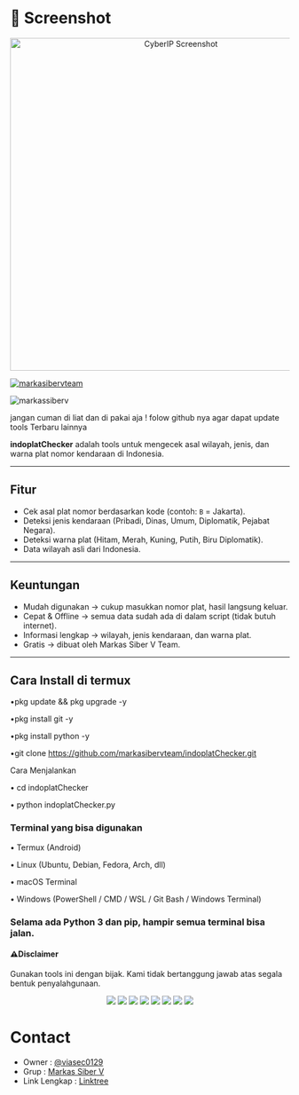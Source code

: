 # 📸 Screenshot

<p align="center">
  <img src="https://a.top4top.io/p_3518wbgjf0.jpg" alt="CyberIP Screenshot" width="600"/>
</p>

<p align="left"> <a href="https://github.com/ryo-ma/github-profile-trophy"><img src="https://github-profile-trophy.vercel.app/?username=markasibervteam" alt="markasibervteam" /></a> </p>

<p align="left"> <img src="https://komarev.com/ghpvc/?username=markassiberv&label=Profile%20views&color=0e75b6&style=flat" alt="markassiberv" /> </p>

jangan cuman di liat dan di pakai aja ! folow github nya agar dapat update tools Terbaru lainnya 

**indoplatChecker** adalah tools untuk mengecek asal wilayah, jenis, dan warna plat nomor kendaraan di Indonesia.  

---

## Fitur
- Cek asal plat nomor berdasarkan kode (contoh: `B` = Jakarta).  
- Deteksi jenis kendaraan (Pribadi, Dinas, Umum, Diplomatik, Pejabat Negara).  
- Deteksi warna plat (Hitam, Merah, Kuning, Putih, Biru Diplomatik).  
- Data wilayah asli dari Indonesia.  

---

## Keuntungan
- Mudah digunakan → cukup masukkan nomor plat, hasil langsung keluar.  
- Cepat & Offline → semua data sudah ada di dalam script (tidak butuh internet).  
- Informasi lengkap → wilayah, jenis kendaraan, dan warna plat.  
- Gratis → dibuat oleh Markas Siber V Team.  

---

## Cara Install di termux 
•pkg update && pkg upgrade -y

•pkg install git -y

•pkg install python -y

•git clone https://github.com/markasibervteam/indoplatChecker.git


Cara Menjalankan

• cd indoplatChecker

• python indoplatChecker.py


### Terminal yang bisa digunakan

• Termux (Android)

• Linux (Ubuntu, Debian, Fedora, Arch, dll)

• macOS Terminal

• Windows (PowerShell / CMD / WSL / Git Bash / Windows Terminal)

### Selama ada Python 3 dan pip, hampir semua terminal bisa jalan.


#### ⚠️Disclaimer
Gunakan tools ini dengan bijak.
Kami tidak bertanggung jawab atas segala bentuk penyalahgunaan.

<p align="center">
  <img src="https://img.shields.io/badge/Brave-FF1B2D?style=for-the-badge&logo=Brave&logoColor=white"/>
  <img src="https://img.shields.io/badge/Tor_Browser-7D4698?style=for-the-badge&logo=Tor-Browser&logoColor=white"/>
  <img src="https://img.shields.io/badge/tmux-1BB91F?style=for-the-badge&logo=tmux&logoColor=white"/>
  <img src="https://img.shields.io/badge/GIT-E44C30?style=for-the-badge&logo=git&logoColor=white"/>
  <img src="https://img.shields.io/badge/GitHub-100000?style=for-the-badge&logo=github&logoColor=white"/>
  <img src="https://img.shields.io/badge/Wireshark-1679A7?style=for-the-badge&logo=Wireshark&logoColor=white"/>
  <img src="https://img.shields.io/badge/burpsuite-FF6633?style=for-the-badge&logo=burpsuite&logoColor=white"/>
  <img src="https://img.shields.io/badge/metasploit-2596CD?style=for-the-badge&logo=metasploit&logoColor=white"/>
</p>

# Contact
- Owner : [@viasec0129](https://t.me/viasec0129)  
- Grup : [Markas Siber V](https://t.me/markassiberv)  
- Link Lengkap : [Linktree](https://linktr.ee/linklengkapkami)